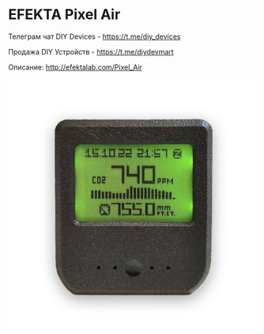 # EFEKTA Pixel Air

Телеграм чат DIY Devices - https://t.me/diy_devices

Продажа DIY Устройств - https://t.me/diydevmart

Описание: http://efektalab.com/Pixel_Air

![EFEKTA Pixel Air](https://raw.githubusercontent.com/smartboxchannel/EFEKTA_Pixel_AIR/refs/heads/main/IMAGES/EFEKTA_Pixel_AIR.jpg)
